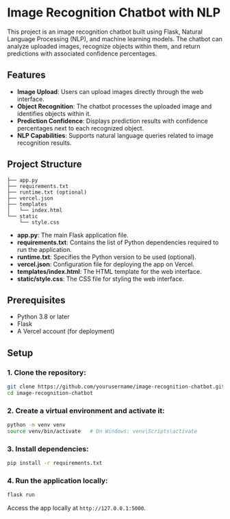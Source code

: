 
# Image Recognition Chatbot with NLP

This project is an image recognition chatbot built using Flask, Natural Language Processing (NLP), and machine learning models. The chatbot can analyze uploaded images, recognize objects within them, and return predictions with associated confidence percentages.

## Features

- **Image Upload**: Users can upload images directly through the web interface.
- **Object Recognition**: The chatbot processes the uploaded image and identifies objects within it.
- **Prediction Confidence**: Displays prediction results with confidence percentages next to each recognized object.
- **NLP Capabilities**: Supports natural language queries related to image recognition results.

## Project Structure

```
├── app.py
├── requirements.txt
├── runtime.txt (optional)
├── vercel.json
├── templates
│   └── index.html
└── static
    └── style.css
```

- **app.py**: The main Flask application file.
- **requirements.txt**: Contains the list of Python dependencies required to run the application.
- **runtime.txt**: Specifies the Python version to be used (optional).
- **vercel.json**: Configuration file for deploying the app on Vercel.
- **templates/index.html**: The HTML template for the web interface.
- **static/style.css**: The CSS file for styling the web interface.

## Prerequisites

- Python 3.8 or later
- Flask
- A Vercel account (for deployment)

## Setup

### 1. Clone the repository:

```bash
git clone https://github.com/yourusername/image-recognition-chatbot.git
cd image-recognition-chatbot
```

### 2. Create a virtual environment and activate it:

```bash
python -m venv venv
source venv/bin/activate   # On Windows: venv\Scripts\activate
```

### 3. Install dependencies:

```bash
pip install -r requirements.txt
```

### 4. Run the application locally:

```bash
flask run
```

Access the app locally at `http://127.0.0.1:5000`.
